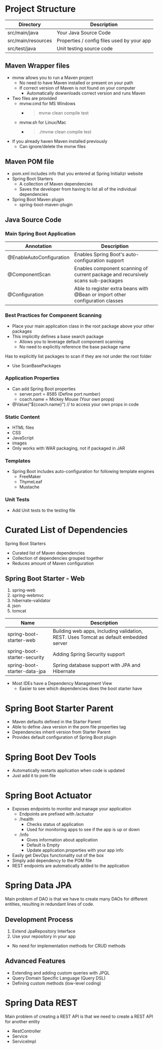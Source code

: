 # Project Structure

| Directory          | Description                                |
|--------------------|--------------------------------------------|
| src/main/java      | Your Java Source Code                      |
| src/main/resources | Properties / config files used by your app |
| src/test/java      | Unit testing source code                   |

## Maven Wrapper files

- mvnw allows you to run a Maven project
    - No need to have Maven installed or present on your path
    - If correct version of Maven is not found on your computer
        - Automatically dowwnloads correct version and runs Maven
- Two files are provided
    - mvnw.cmd for MS Windows
        - > mvnw clean compile test
    - mvnw.sh for Linux/Mac
        - > ./mvnw clean compile test
- If you already haven Maven installed previously
    - Can ignore/delete the mvnw files

## Maven POM file

- pom.xml includes info that you entered at Spring Initializr website
- Spring Boot Starters
    - A collection of Maven dependencies
    - Saves the developer from having to list all of the individual dependencies
- Spring Boot Maven plugin
    - spring-boot-maven-plugin

## Java Source Code

### Main Spring Boot Application

| Annotation               | Description                                                                      |
|--------------------------|----------------------------------------------------------------------------------|
| @EnableAutoConfiguration | Enables Spring Boot's auto-configuration support                                 |
| @ComponentScan           | Enables component scanning of current package and recursively scans sub-packages |
| @Configuration           | Able to register extra beans with @Bean or import other configuration classes    |

### Best Practices for Component Scanning

- Place your main application class in the root package above your other packages
- This implicitly defines a base search package
    - Allows you to leverage default component scanning
    - No need to explicitly reference the base package name

Has to explicitly list packages to scan if they are not under the root folder

- Use ScanBasePackages

### Application Properties

- Can add Spring Boot properties
    - server.port = 8585 (Define port number)
    - coach.name = Mickey Mouse (Your own props)
- @Value("${coach.name}") // to access your own props in code

### Static Content

- HTML files
- CSS
- JavaScript
- images
- Only works with WAR packaging, not if packaged in JAR

### Templates

- Spring Boot includes auto-configuration for following template engines
    - FreeMaker
    - ThymeLeaf
    - Mustache

### Unit Tests

- Add Unit tests to the testing file

# Curated List of Dependencies

Spring Boot Starters

- Curated list of Maven dependencies
- Collection of dependencies grouped together
- Reduces amount of Maven configuration

## Spring Boot Starter - Web

1. spring-web
2. spring-webmvc
3. hibernate-validator
4. json
5. tomcat

| Name                         | Description                                                                           |
|------------------------------|---------------------------------------------------------------------------------------|
| spring-boot-starter-web      | Building web apps, including validation, REST. Uses Tomcat as default embedded server |
| spring-boot-starter-security | Adding Spring Security support                                                        |
| spring-boot-starter-data-jpa | Spring database support with JPA and Hibernate                                        |

- Most IDEs have a Dependency Management View
    - Easier to see which dependencies does the boot starter have

# Spring Boot Starter Parent

- Maven defaults defined in the Starter Parent
- Able to define Java version in the pom file properties tag
- Dependencies inherit version from Starter Parent
- Provides default configuration of Spring Boot plugin

# Spring Boot Dev Tools

- Automatically restarts application when code is updated
- Just add it to pom file

# Spring Boot Actuator

- Exposes endpoints to monitor and manage your application
    - Endpoints are prefixed with /actuator
    - /health
        - Checks status of application
        - Used for monitoring apps to see if the app is up or down
    - /info
        - Gives information about application
        - Default is Empty
        - Update application.properties with your app info
- Easily get DevOps functionality out of the box
- Simply add dependency to the POM file
- REST endpoints are automatically added to the application

# Spring Data JPA

Main problem of DAO is that we have to create many DAOs for different entities, resulting in redundant lines of code.

## Development Process

1. Extend JpaRepository Interface
2. Use your repository in your app

- No need for implementation methods for CRUD methods

## Advanced Features

- Extending and adding custom queries with JPQL
- Query Domain Specific Language (Query DSL)
- Defining custom methods (low-level coding)

# Spring Data REST

Main problem of creating a REST API is that we need to create a REST API for another entity

- RestController
- Service
- ServiceImpl
